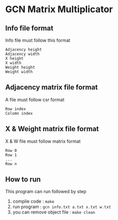 # GCN Matrix Multiplicator

## Info file format

Info file must follow this format

```
Adjacency height
Adjacency width
X height
X width
Weight height
Weight width
```

## Adjacency matrix file format

A file must follow csr format

```
Row index
Colomn index
```

## X & Weight matrix file format

X & W file must follow matrix format

```
Row 0
Row 1
...
Row n
```

## How to run

This program can run followed by step

1) complie code : `make`
2) run program : `gcn info.txt a.txt x.txt w.txt`
3) you can remove object file : `make clean`